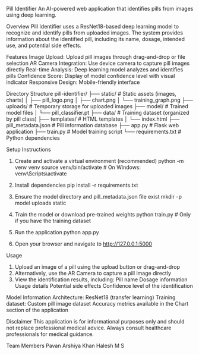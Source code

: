 Pill Identifier
An AI-powered web application that identifies pills from images using deep learning.

Overview
Pill Identifier uses a ResNet18-based deep learning model to recognize and identify pills from uploaded
images. The system provides information about the identified pill, including its name, dosage, intended
use, and potential side effects.

Features
Image Upload: Upload pill images through drag-and-drop or file selection
AR Camera Integration: Use device camera to capture pill images directly
Real-time Analysis: Deep learning model analyzes and identifies pills
Confidence Score: Display of model confidence level with visual indicator
Responsive Design: Mobile-friendly interface

Directory Structure
pill-identifier/
├── static/ # Static assets (images, charts)
│ ├── pill_logo.png
│ ├── chart.png
│ └── training_graph.png
├── uploads/ # Temporary storage for uploaded images
├── model/ # Trained model files
│ └── pill_classifier.pt
├── data/ # Training dataset (organized by pill class)
├── templates/ # HTML templates
│ └── index.html
├── pill_metadata.json # Pill information database
├── app.py # Flask web application
├── train.py # Model training script
└── requirements.txt # Python dependencies

Setup Instructions
1. Create and activate a virtual environment (recommended)
python -m venv venv
source venv/bin/activate # On Windows: venv\Scripts\activate

2. Install dependencies
pip install -r requirements.txt

3. Ensure the model directory and pill_metadata.json file exist
mkdir -p model uploads static

4. Train the model or download pre-trained weights
python train.py # Only if you have the training dataset

5.  Run the application
python app.py

6. Open your browser and navigate to http://127.0.0.1:5000

Usage
1. Upload an image of a pill using the upload button or drag-and-drop
2. Alternatively, use the AR Camera to capture a pill image directly
3. View the identification results, including:
Pill name
Dosage information
Usage details
Potential side effects
Confidence level of the identification

Model Information
Architecture: ResNet18 (transfer learning)
Training dataset: Custom pill image dataset
Accuracy metrics available in the Chart section of the application

Disclaimer
This application is for informational purposes only and should not replace professional medical advice.
Always consult healthcare professionals for medical guidance.

Team Members
Pavan
Arshiya Khan
Halesh M S






